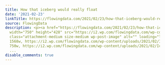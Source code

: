 ```yaml
---
title: How that iceberg would really float
date: '2021-02-23'
linkTitle: https://flowingdata.com/2021/02/23/how-that-iceberg-would-really-float/
source: FlowingData
description: <p><a href="https://flowingdata.com/2021/02/23/how-that-iceberg-would-really-float/"><img
  width="750" height="428" src="https://i2.wp.com/flowingdata.com/wp-content/uploads/2021/02/Iceberger.png?fit=750%2C428&amp;ssl=1"
  class="attachment-medium size-medium wp-post-image" alt="" loading="lazy" srcset="https://i2.wp.com/flowingdata.com/wp-content/uploads/2021/02/Iceberger.png?w=1568&amp;ssl=1
  1568w, https://i2.wp.com/flowingdata.com/wp-content/uploads/2021/02/Iceberger.png?resize=750%2C428&amp;ssl=1
  750w, https://i2.wp.com/flowingdata.com/wp-content/uploads/2021/02/Iceberger.png?resize=1090%2C62
  ...
disable_comments: true
---
```

<p><a href="https://flowingdata.com/2021/02/23/how-that-iceberg-would-really-float/"><img width="750" height="428" src="https://i2.wp.com/flowingdata.com/wp-content/uploads/2021/02/Iceberger.png?fit=750%2C428&amp;ssl=1" class="attachment-medium size-medium wp-post-image" alt="" loading="lazy" srcset="https://i2.wp.com/flowingdata.com/wp-content/uploads/2021/02/Iceberger.png?w=1568&amp;ssl=1 1568w, https://i2.wp.com/flowingdata.com/wp-content/uploads/2021/02/Iceberger.png?resize=750%2C428&amp;ssl=1 750w, https://i2.wp.com/flowingdata.com/wp-content/uploads/2021/02/Iceberger.png?resize=1090%2C62 ...